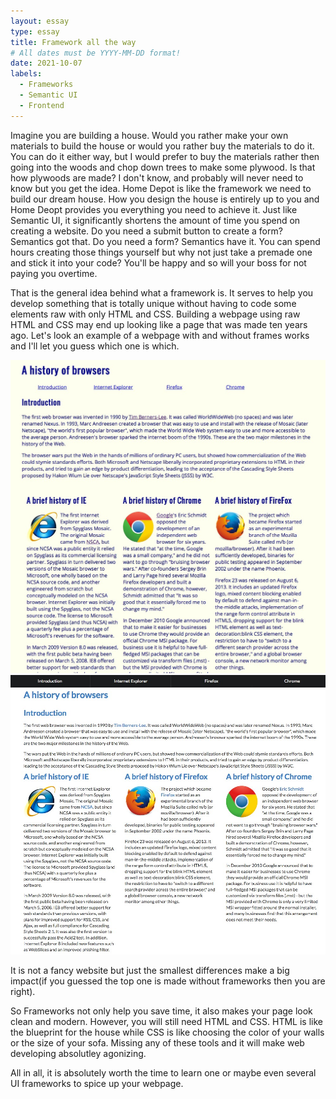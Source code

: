 ```yaml
---
layout: essay
type: essay
title: Framework all the way
# All dates must be YYYY-MM-DD format!
date: 2021-10-07
labels:
  - Frameworks
  - Semantic UI
  - Frontend
---
```


Imagine you are building a house. Would you rather make your own materials to build the house or would you rather buy the materials to do it. You can do it either way, but I would prefer to buy the materials rather then going into the woods and chop down trees to make some plywood. Is that how plywoods are made? I don't know, and probably will never need to know but you get the idea. Home Depot is like the framework we need to build our dream house. How you design the house is entirely up to you and Home Deopt provides you everything you need to achieve it. Just like Semantic UI, it significantly shortens the amount of time you spend on creating a website. Do you need a submit button to create a form? Semantics got that. Do you need a form? Semantics have it. You can spend hours creating those things yourself but why not just take a premade one and stick it into your code? You'll be happy and so will your boss for not paying you overtime.

That is the general idea behind what a framework is. It serves to help you develop something that is totally unique without having to code some elements raw with only HTML and CSS. Building a webpage using raw HTML and CSS may end up looking like a page that was made ten years ago. Let's look an example of a webpage with and without frames works and I'll let you guess which one is which.

<img class="ui medium centered image" src="../images/withoutS.jpg">
<img class="ui medium centered image" src="../images/withSemantic.jpg">

It is not a fancy website but just the smallest differences make a big impact(if you guessed the top one is made without frameworks then you are right).

So Frameworks not only help you save time, it also makes your page look clean and modern. However, you will still need HTML and CSS. HTML is like the blueprint for the house while CSS is like choosing the color of your walls or the size of your sofa. Missing any of these tools and it will make web developing absolutley agonizing.

All in all, it is absolutely worth the time to learn one or maybe even several UI frameworks to spice up your webpage. 
